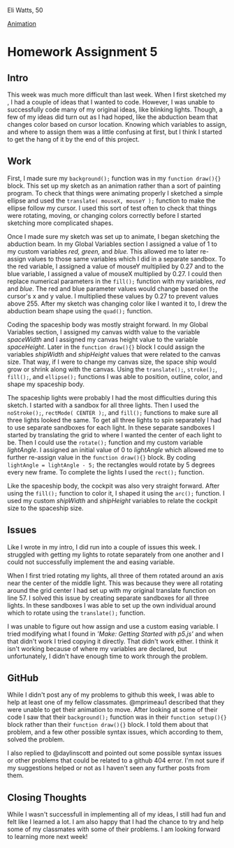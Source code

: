 Eli Watts, 50

[Animation](https://wattse13.github.io/120_work/hw_5/)

# Homework Assignment 5

## Intro

This week was much more difficult than last week. When I first sketched my , I had a couple of ideas that I wanted to code. However, I was unable to successfully code many of my original ideas, like blinking lights. Though, a few of my ideas did turn out as I had hoped, like the abduction beam that changes color based on cursor location. Knowing which variables to assign, and where to assign them was a little confusing at first, but I think I started to get the hang of it by the end of this project.

## Work

First, I made sure my `background();` function was in my `function draw(){}` block. This set up my sketch as an animation rather than a sort of painting program. To check that things were animating properly I sketched a simple ellipse and used the `translate( mouseX, mouseY );` function to make the ellipse follow my cursor. I used this sort of test often to check that things were rotating, moving, or changing colors correctly before I started sketching more complicated shapes.

Once I made sure my sketch was set up to animate, I began sketching the abduction beam. In my Global Variables section I assigned a value of 1 to my custom variables *red, green,* and *blue.* This allowed me to later re-assign values to those same variables which I did in a separate sandbox. To the red variable, I assigned a value of mouseY multiplied by 0.27 and to the blue variable, I assigned a value of mouseX multiplied by 0.27. I could then replace numerical parameters in the `fill();` function with my variables, *red* and *blue*. The red and blue parameter values would change based on the cursor's x and y value. I multiplied these values by 0.27 to prevent values above 255. After my sketch was changing color like I wanted it to, I drew the abduction beam shape using the `quad();` function.

Coding the spaceship body was mostly straight forward. In my Global Variables section, I assigned my canvas width value to the variable *spaceWidth* and I assigned my canvas height value to the variable *spaceHeight*. Later in the `function draw(){}` block I could assign the variables *shipWidth* and *shipHeight* values that were related to the canvas size. That way, if I were to change my canvas size, the space ship would grow or shrink along with the canvas. Using the `translate();`, `stroke();`, `fill();`, and `ellipse();` functions I was able to position, outline, color, and shape my spaceship body.

The spaceship lights were probably I had the most difficulties during this sketch. I started with a sandbox for all three lights. Then I used the `noStroke();`, `rectMode( CENTER );`, and `fill();` functions to make sure all three lights looked the same. To get all three lights to spin separately I had to use separate sandboxes for each light. In these separate sandboxes I started by translating the grid to where I wanted the center of each light to be. Then I could use the `rotate();` function and my custom variable *lightAngle*. I assigned an initial value of 0 to *lightAngle* which allowed me to further re-assign value in the `function draw(){}` block. By coding `lightAngle = lightAngle - 5;` the rectangles would rotate by 5 degrees every new frame. To complete the lights I used the `rect();` function.

Like the spaceship body, the cockpit was also very straight forward. After using the `fill();` function to color it, I shaped it using the `arc();` function. I used my custom *shipWidth* and *shipHeight* variables to relate the cockpit size to the spaceship size.

## Issues

Like I wrote in my intro, I did run into a couple of issues this week. I struggled with getting my lights to rotate separately from one another and I could not successfully implement the and easing variable.

When I first tried rotating my lights, all three of them rotated around an axis near the center of the middle light. This was because they were all rotating around the grid center I had set up with my original translate function on line 57. I solved this issue by creating separate sandboxes for all three lights. In these sandboxes I was able to set up the own individual around which to rotate using the `translate();` function.

I was unable to figure out how assign and use a custom easing variable. I tried modifying what I found in *'Make: Getting Started with p5.js'* and when that didn't work I tried copying it directly. That didn't work either. I think it isn't working because of where my variables are declared, but unfortunately, I didn't have enough time to work through the problem.

## GitHub

While I didn't post any of my problems to github this week, I was able to help at least one of my fellow classmates. @mprimeau1 described that they were unable to get their animation to move. After looking at some of their code I saw that their `background();` function was in their `function setup(){}` block rather than their `function draw(){}` block. I told them about that problem, and a few other possible syntax issues, which according to them, solved the problem.

I also replied to @daylinscott and pointed out some possible syntax issues or other problems that could be related to a github 404 error. I'm not sure if my suggestions helped or not as I haven't seen any further posts from them.

## Closing Thoughts

While I wasn't successfull in implementing all of my ideas, I still had fun and felt like I learned a lot. I am also happy that I had the chance to try and help some of my classmates with some of their problems. I am looking forward to learning more next week!
